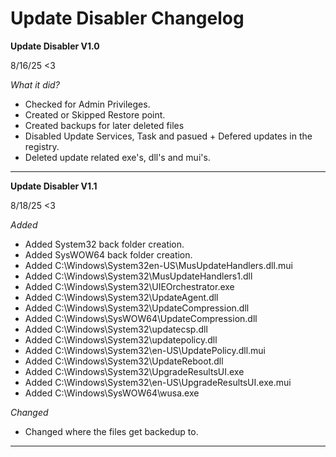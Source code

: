 # Update Disabler Changelog

**Update Disabler V1.0**

8/16/25 <3

*What it did?*
- Checked for Admin Privileges.
- Created or Skipped Restore point.
- Created backups for later deleted files
- Disabled Update Services, Task and pasued + Defered updates in the registry.
- Deleted update related exe's, dll's and mui's.

---

**Update Disabler V1.1**

8/18/25 <3

*Added*
- Added System32 back folder creation.
- Added SysWOW64 back folder creation.
- Added C:\Windows\System32en-US\MusUpdateHandlers.dll.mui
- Added C:\Windows\System32\MusUpdateHandlers1.dll
- Added C:\Windows\System32\UIEOrchestrator.exe
- Added C:\Windows\System32\UpdateAgent.dll
- Added C:\Windows\System32\UpdateCompression.dll
- Added C:\Windows\SysWOW64\UpdateCompression.dll
- Added C:\Windows\System32\updatecsp.dll
- Added C:\Windows\System32\updatepolicy.dll
- Added C:\Windows\System32\en-US\UpdatePolicy.dll.mui
- Added C:\Windows\System32\UpdateReboot.dll
- Added C:\Windows\System32\UpgradeResultsUI.exe
- Added C:\Windows\System32\en-US\UpgradeResultsUI.exe.mui
- Added C:\Windows\SysWOW64\wusa.exe

*Changed*
- Changed where the files get backedup to.

---
